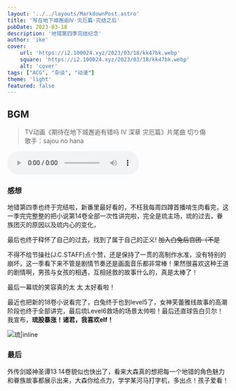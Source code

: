 ```yaml
---
layout: '../../layouts/MarkdownPost.astro'
title: '写在地下城邂逅Ⅳ·灾厄篇·完结之后'
pubDate: 2023-03-18
description: '地错第四季完结纪念'
author: 'ike'
cover:
    url: 'https://i2.100024.xyz/2023/03/18/kk47bk.webp'
    square: 'https://i2.100024.xyz/2023/03/18/kk47bk.webp'
    alt: 'cover'
tags: ["ACG", "杂谈", "动漫"]
theme: 'light'
featured: false
---
```

## BGM
> TV动画《期待在地下城邂逅有错吗 Ⅳ 深章 灾厄篇》片尾曲
> 切り傷  
> 歌手：sajou no hana

<audio controls>
  <source src="http://music.163.com/song/media/outer/url?id=2024541034.mp3" type="audio/mpeg">
  Your browser does not support the audio element.
</audio>  

### 感想
地错第四季也终于完结啦，新番里最好看的，不枉我每周四蹲首播啃生肉看完，这一季完完整整的把小说第14卷全部一次性讲完啦，完全是琉主场，琉的过去，眷族团灭的原因以及琉内心的变化，

最后也终于释怀了自己的过去，找到了属于自己的正义! ~~加入白兔后宫团（不是~~

不得不给节操社(J.C.STAFF)点个赞，还是保持了一贯的高制作水准，没有特别的崩坏，这一季看下来不管是剧情节奏还是画面音乐都非常棒！果然很喜欢这种王道的剧情啊，男孩与女孩的相遇，互相拯救的故事什么的，真是太棒了！

最后一幕琉的笑容真的太 太 太好看啦！

最近也把新的18卷小说看完了，白兔终于也到level5了，女神芙蕾雅线故事的高潮阶段也终于全部讲完，最后琉Level6救场的场景太帅啦！最后还直球告白贝尔！我宣布，__琉股暴涨！诸君，我喜欢elf！__

![琉|inline](/static/images/danjun.png)

### 最后
外传剑姬神圣谭13 14卷貌似也快出了，看来大森真的想把每一个地错的角色魅力和眷族故事都展示出来，大森你给点力，学学某河马打字机，多出点！孩子爱看！